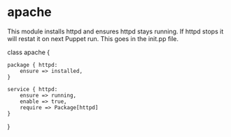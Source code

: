 # apache

This module installs httpd and ensures httpd stays running. If httpd stops it will restat it on next Puppet
run. This goes in the init.pp file.

class apache { 

    package { httpd:
        ensure => installed,
    }

    service { httpd:
        ensure => running,
        enable => true,
        require => Package[httpd]
    }
}


